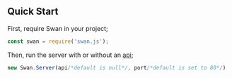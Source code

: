 ## Quick Start

First, require Swan in your project;
```js
const swan = require('swan.js');
```

Then, run the server with or without an [api](API.md);
```js
new Swan.Server(api/*default is null*/, port/*default is set to 80*/)
```
